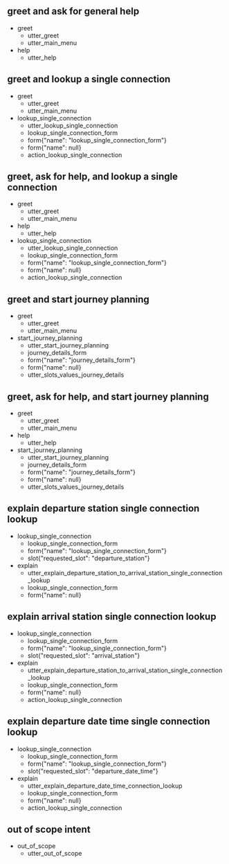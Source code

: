 ## greet and ask for general help
* greet
  - utter_greet
  - utter_main_menu
* help
  - utter_help

## greet and lookup a single connection
* greet
  - utter_greet
  - utter_main_menu
* lookup_single_connection
  - utter_lookup_single_connection
  - lookup_single_connection_form
  - form{"name": "lookup_single_connection_form"}
  - form{"name": null}
  - action_lookup_single_connection

## greet, ask for help, and lookup a single connection
* greet
  - utter_greet
  - utter_main_menu
* help
  - utter_help
* lookup_single_connection
  - utter_lookup_single_connection
  - lookup_single_connection_form
  - form{"name": "lookup_single_connection_form"}
  - form{"name": null}
  - action_lookup_single_connection

## greet and start journey planning
* greet
  - utter_greet
  - utter_main_menu
* start_journey_planning
  - utter_start_journey_planning
  - journey_details_form
  - form{"name": "journey_details_form"}
  - form{"name": null}
  - utter_slots_values_journey_details

## greet, ask for help, and start journey planning
* greet
  - utter_greet
  - utter_main_menu
* help
  - utter_help
* start_journey_planning
  - utter_start_journey_planning
  - journey_details_form
  - form{"name": "journey_details_form"}
  - form{"name": null}
  - utter_slots_values_journey_details

## explain departure station single connection lookup
* lookup_single_connection
  - lookup_single_connection_form
  - form{"name": "lookup_single_connection_form"}
  - slot{"requested_slot": "departure_station"}
* explain
  - utter_explain_departure_station_to_arrival_station_single_connection_lookup
  - lookup_single_connection_form
  - form{"name": null}

## explain arrival station single connection lookup
* lookup_single_connection
  - lookup_single_connection_form
  - form{"name": "lookup_single_connection_form"}
  - slot{"requested_slot": "arrival_station"}
* explain
  - utter_explain_departure_station_to_arrival_station_single_connection_lookup
  - lookup_single_connection_form
  - form{"name": null}
  - action_lookup_single_connection

## explain departure date time single connection lookup
* lookup_single_connection
  - lookup_single_connection_form
  - form{"name": "lookup_single_connection_form"}
  - slot{"requested_slot": "departure_date_time"}
* explain
  - utter_explain_departure_date_time_connection_lookup
  - lookup_single_connection_form
  - form{"name": null}
  - action_lookup_single_connection

## out of scope intent
* out_of_scope
  - utter_out_of_scope
